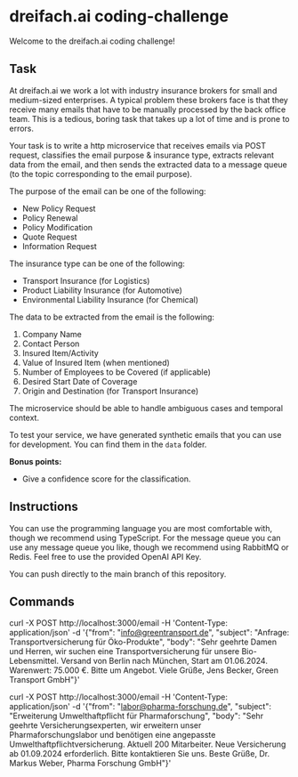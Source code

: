 # dreifach.ai coding-challenge

Welcome to the dreifach.ai coding challenge! 

## Task

At dreifach.ai we work a lot with industry insurance brokers for small and medium-sized enterprises. A typical problem these brokers face is that they receive many emails that have to be manually processed by the back office team. This is a tedious, boring task that takes up a lot of time and is prone to errors.

Your task is to write a http microservice that receives emails via POST request, classifies the email purpose & insurance type, extracts relevant data from the email, and then sends the extracted data to a message queue (to the topic corresponding to the email purpose). 

The purpose of the email can be one of the following:

* New Policy Request
* Policy Renewal
* Policy Modification
* Quote Request
* Information Request

The insurance type can be one of the following:

* Transport Insurance (for Logistics)
* Product Liability Insurance (for Automotive)
* Environmental Liability Insurance (for Chemical)

The data to be extracted from the email is the following:

1. Company Name
2. Contact Person
3. Insured Item/Activity
4. Value of Insured Item (when mentioned)
5. Number of Employees to be Covered (if applicable)
6. Desired Start Date of Coverage
7. Origin and Destination (for Transport Insurance)

The microservice should be able to handle ambiguous cases and temporal context.

To test your service, we have generated synthetic emails that you can use for development. You can find them in the `data` folder.

**Bonus points:**
* Give a confidence score for the classification.


## Instructions

You can use the programming language you are most comfortable with, though we recommend using TypeScript.
For the message queue you can use any message queue you like, though we recommend using RabbitMQ or Redis. Feel free to use the provided OpenAI API Key.

You can push directly to the main branch of this repository.

## Commands
curl -X POST http://localhost:3000/email -H 'Content-Type: application/json' -d '{"from": "info@greentransport.de", "subject": "Anfrage: Transportversicherung für Öko-Produkte", "body": "Sehr geehrte Damen und Herren, wir suchen eine Transportversicherung für unsere Bio-Lebensmittel. Versand von Berlin nach München, Start am 01.06.2024. Warenwert: 75.000 €. Bitte um Angebot. Viele Grüße, Jens Becker, Green Transport GmbH"}'


curl -X POST http://localhost:3000/email -H 'Content-Type: application/json' -d '{"from": "labor@pharma-forschung.de", "subject": "Erweiterung Umwelthaftpflicht für Pharmaforschung", "body": "Sehr geehrte Versicherungsexperten, wir erweitern unser Pharmaforschungslabor und benötigen eine angepasste Umwelthaftpflichtversicherung. Aktuell 200 Mitarbeiter. Neue Versicherung ab 01.09.2024 erforderlich. Bitte kontaktieren Sie uns. Beste Grüße, Dr. Markus Weber, Pharma Forschung GmbH"}'